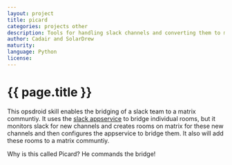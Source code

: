 ```yaml
---
layout: project
title: picard
categories: projects other
description: Tools for handling slack channels and converting them to matrix
author: Cadair and SolarDrew
maturity: 
language: Python
license: 
---
```


# {{ page.title }}
This opsdroid skill enables the bridging of a slack team to a matrix communtiy. It uses the
[slack appservice](https://github.com/matrix-org/matrix-appservice-slack) to
bridge individual rooms, but it monitors slack for new channels and creates
rooms on matrix for these new channels and then configures the appservice to
bridge them. It also will add these rooms to a matrix communtiy.

Why is this called Picard? He commands the bridge!
